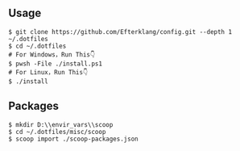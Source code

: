 ## Usage

```shell
$ git clone https://github.com/Efterklang/config.git --depth 1 ~/.dotfiles 
$ cd ~/.dotfiles
# For Windows，Run This👇
$ pwsh -File ./install.ps1
# For Linux，Run This👇
$ ./install
```

## Packages

```shell
$ mkdir D:\\envir_vars\\scoop
$ cd ~/.dotfiles/misc/scoop
$ scoop import ./scoop-packages.json
```